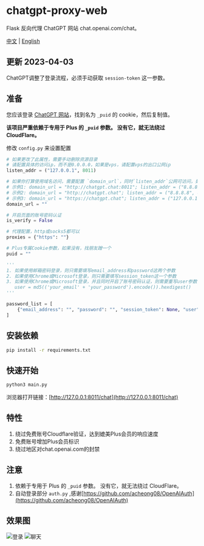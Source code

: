 # chatgpt-proxy-web

Flask 反向代理 ChatGPT 网站 chat.openai.com/chat。


[中文](https://github.com/cooolr/chatgpt-proxy-web/blob/main/README_ZH.md) | [English](https://github.com/cooolr/chatgpt-proxy-web/blob/main/README.md)

## 更新 2023-04-03

ChatGPT调整了登录流程，必须手动获取 `session-token` 这一参数。

## 准备

您应该登录 [ChatGPT 网站](https://chat.openai.com/chat)，找到名为 `_puid` 的 cookie，然后复制值。

**该项目严重依赖于专用于 Plus 的 `_puid` 参数。 没有它，就无法绕过 CloudFlare。**

修改 `config.py` 来设置配置

``` python
# 如果更改了此属性，需要手动删除资源目录
# 请配置具体的访问ip，而不是0.0.0.0，如果是vps，请配置vps的出口公网ip
listen_addr = ("127.0.0.1", 8011)

# 如果你打算使用域名访问，需要配置 `domain_url`，同时`listen_addr`公网可访问，如果是https，需要nginx配置proxy_pass `listen_addr`
# 示例1: domain_url = "http://chatgpt.chat:8011"; listen_addr = ("8.8.8.8", 8011)
# 示例2: domain_url = "http://chatgpt.chat"; listen_addr = ("8.8.8.8", 80)
# 示例3: domain_url = "https://chatgpt.chat"; listen_addr = ("127.0.0.1", 8011); nginx `location / {proxy_pass http://127.0.0.1:8011}`
domain_url = ""

# 开启页面的账号密码认证
is_verify = False

# 代理配置，http或socks5都可以
proxies = {"https": ""}

# Plus专属Cookie参数，如果没有，找朋友蹭一个
puid = ""

'''
1. 如果使用邮箱密码登录，则只需要填写email_address和password这两个参数
2. 如果使用Chrome或Microsoft登录，则只需要填写session_token这一个参数
3. 如果使用Chrome或Microsoft登录，并且同时开启了账号密码认证，则需要重写user参数
   user = md5(('your_email' + 'your_password').encode()).hexdigest()
'''

password_list = [
    {"email_address": "", "password": "", "session_token": None, "user": None},
]
```

## 安装依赖

``` bash
pip install -r requirements.txt
```

## 快速开始

``` bash
python3 main.py
```

浏览器打开链接：[http://127.0.0.1:8011/chat](http://127.0.0.1:8011/chat)

## 特性

1. 绕过免费账号Cloudflare验证，达到媲美Plus会员的响应速度
2. 免费账号增加Plus会员标识
3. 绕过地区对chat.openai.com的封禁

## 注意

1. 依赖于专用于 Plus 的 `_puid` 参数。 没有它，就无法绕过 CloudFlare。
2. 自动登录部分 `auth.py` ,感谢[https://github.com/acheong08/OpenAIAuth](https://github.com/acheong08/OpenAIAuth)

## 效果图
![登录](https://github.com/cooolr/chatgpt_plus_proxy_website/blob/main/templates/login.png)
![聊天](https://github.com/cooolr/chatgpt_plus_proxy_website/blob/main/templates/chat.png)
